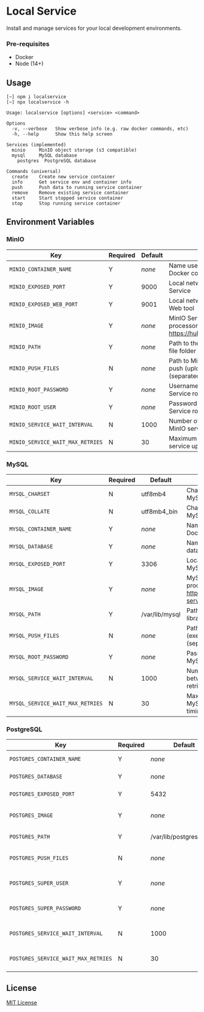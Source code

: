 # Local Service

Install and manage services for your local development environments.

### Pre-requisites

* Docker
* Node (14+)

## Usage

```text
[~] npm i localservice
[~] npx localservice -h

Usage: localservice [options] <service> <command>

Options
  -v, --verbose   Show verbose info (e.g. raw docker commands, etc)
  -h, --help      Show this help screen

Services (implemented)
  minio     MinIO object storage (s3 compatible)
  mysql     MySQL database
	postgres  PostgreSQL database

Commands (universal)
  create    Create new service container
  info      Get service env and container info
  push      Push data to running service container
  remove    Remove existing service container
  start     Start stopped service container
  stop      Stop running service container
```

## Environment Variables

### MinIO

Key																| Required	| Default	| Description
---																| ---				| ---			| ---
`MINIO_CONTAINER_NAME`						| Y					| _none_	| Name used to identify MinIO Service Docker container
`MINIO_EXPOSED_PORT`							| Y					| 9000		| Local network port used to expose MinIO Service
`MINIO_EXPOSED_WEB_PORT`					| Y					| 9001		| Local network port used to expose MinIO Web tool
`MINIO_IMAGE`											| Y					| _none_	| MinIO Server Docker image for your processor: https://hub.docker.com/r/minio/minio/tags
`MINIO_PATH`											| Y					| _none_	| Path to the preferred MinIO Service library file folder
`MINIO_PUSH_FILES`								| N					| _none_	| Path to MinIO object storage file glob(s) to push (upload) during first time setup (separated by commas)
`MINIO_ROOT_PASSWORD`							| Y					| _none_	| Username to use when creating the MinIO Service root user
`MINIO_ROOT_USER`									| Y					| _none_	| Password to use when creating the MinIO Service root user
`MINIO_SERVICE_WAIT_INTERVAL`			| N					| 1000		| Number of milliseconds to wait between MinIO service uptime test retries
`MINIO_SERVICE_WAIT_MAX_RETRIES`	| N					| 30			| Maximum number of times to retry MinIO service uptime test before timing out

### MySQL

Key																| Required	| Default					| Description
---																| ---				| ---							| ---
`MYSQL_CHARSET`										| N					| utf8mb4					| Character set used to create a new MySQL database
`MYSQL_COLLATE`										| N					| utf8mb4_bin			| Character collate used to create a new MySQL database
`MYSQL_CONTAINER_NAME`						| Y					| _none_					| Name used to identify MySQL Service Docker container
`MYSQL_DATABASE`									| Y					| _none_					| Name used to identify MySQL Service database
`MYSQL_EXPOSED_PORT`							| Y					| 3306						| Local network port used to expose MySQL Service
`MYSQL_IMAGE`											| Y					| _none_					| MySQL Server Docker image for your processor: https://hub.docker.com/r/mysql/mysql-server/tags
`MYSQL_PATH`											| Y					| /var/lib/mysql	| Path to the preferred MySQL Service library file folder
`MYSQL_PUSH_FILES`								| N					| _none_					| Path to SQL file glob(s) to push (execute) during first time setup (separated by commas)
`MYSQL_ROOT_PASSWORD`							| Y					| _none_					| Password to use when creating the MySQL Service database root user
`MYSQL_SERVICE_WAIT_INTERVAL`			| N					| 1000						| Number of milliseconds to wait between MySQL service uptime test retries
`MYSQL_SERVICE_WAIT_MAX_RETRIES`	| N					| 30							| Maximum number of times to retry MySQL service uptime test before timing out

### PostgreSQL

Key																	| Required	| Default										| Description
---																	| ---				| ---												| ---
`POSTGRES_CONTAINER_NAME`						| Y         | _none_										| Name used to identify PostgreSQL Service Docker container
`POSTGRES_DATABASE`									| Y         | _none_										| Name used to identify PostgreSQL Service database
`POSTGRES_EXPOSED_PORT`							| Y         | 5432											| Local network port used to expose PostgreSQL Service
`POSTGRES_IMAGE`										| Y         | _none_										| PostgreSQL Server Docker image for your processor: https://hub.docker.com/_/postgres/tags
`POSTGRES_PATH`											| Y         | /var/lib/postgresql/data  | Path to the preferred PostgreSQL Service library file folder
`POSTGRES_PUSH_FILES`								| N         | _none_                    | Path to SQL file glob(s) to push (execute) during first time setup (separated by commas)
`POSTGRES_SUPER_USER`								| Y         | _none_                    | Username to use when creating the PostgreSQL Service database SuperUser account
`POSTGRES_SUPER_PASSWORD`						| Y         | _none_                    | Password to use when creating the PostgreSQL Service database SuperUser account
`POSTGRES_SERVICE_WAIT_INTERVAL`		| N         | 1000                      | Number of milliseconds to wait between PostgreSQL service uptime test retries
`POSTGRES_SERVICE_WAIT_MAX_RETRIES` | N         | 30                        | Maximum number of times to retry PostgreSQL service uptime test before timing out

## License

[MIT License](LICENSE)

